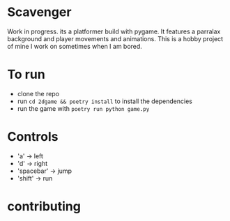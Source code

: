 # Scavenger
Work in progress. its a platformer build with pygame.
It features a parralax background and player movements and animations.
This is a hobby project of mine I work on sometimes when I am bored.

# To run
- clone the repo
- run ```cd 2dgame && poetry install``` to install the dependencies
- run the game with ```poetry run python game.py```

# Controls
- 'a' -> left
- 'd' -> right
- 'spacebar' -> jump
- 'shift' -> run

# contributing